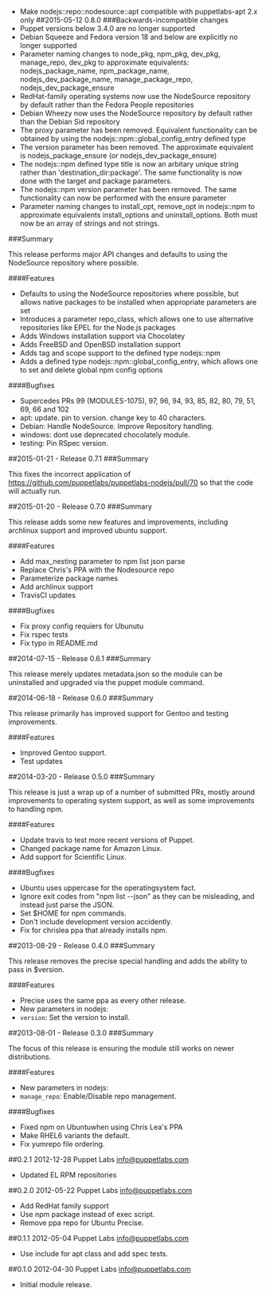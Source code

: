 - Make nodejs::repo::nodesource::apt compatible with puppetlabs-apt 2.x only
##2015-05-12 0.8.0
###Backwards-incompatible changes
- Puppet versions below 3.4.0 are no longer supported
- Debian Squeeze and Fedora version 18 and below are explicitly no longer
  supported
- Parameter naming changes to node_pkg, npm_pkg, dev_pkg, manage_repo,
  dev_pkg to approximate equivalents: nodejs_package_name, npm_package_name,
  nodejs_dev_package_name, manage_package_repo, nodejs_dev_package_ensure
- RedHat-family operating systems now use the NodeSource repository by default
  rather than the Fedora People repositories
- Debian Wheezy now uses the NodeSource repository by default rather than the
  Debian Sid repository
- The proxy parameter has been removed. Equivalent functionality can be
  obtained by using the nodejs::npm::global_config_entry defined type
- The version parameter has been removed. The approximate equivalent is
  nodejs_package_ensure (or nodejs_dev_package_ensure)
- The nodejs::npm defined type title is now an arbitary unique string rather
  than 'destination_dir:package'. The same functionality is now done with
  the target and package parameters.
- The nodejs::npm version parameter has been removed. The same functionality
  can now be performed with the ensure parameter
- Parameter naming changes to install_opt, remove_opt in nodejs::npm to
  approximate equivalents install_options and uninstall_options. Both must
  now be an array of strings and not strings.

###Summary

This release performs major API changes and defaults to using the NodeSource
repository where possible.

####Features
- Defaults to using the NodeSource repositories where possible, but allows
  native packages to be installed when appropriate parameters are set
- Introduces a parameter repo_class, which allows one to use alternative
  repositories like EPEL for the Node.js packages
- Adds Windows installation support via Chocolatey
- Adds FreeBSD and OpenBSD installation support
- Adds tag and scope support to the defined type nodejs::npm
- Adds a defined type nodejs::npm::global_config_entry, which allows one to
  set and delete global npm config options

####Bugfixes
- Supercedes PRs 99 (MODULES-1075), 97, 96, 94, 93, 85, 82, 80, 79, 51, 69, 66
  and 102
- apt: update. pin to version. change key to 40 characters.
- Debian: Handle NodeSource. Improve Repository handling.
- windows: dont use deprecated chocolately module.
- testing: Pin RSpec version.


##2015-01-21 - Release 0.7.1
###Summary

This fixes the incorrect application of https://github.com/puppetlabs/puppetlabs-nodejs/pull/70 so that the code will actually run.

##2015-01-20 - Release 0.7.0
###Summary

This release adds some new features and improvements, including archlinux support and improved ubuntu support.

####Features
- Add max_nesting parameter to npm list json parse
- Replace Chris's PPA with the Nodesource repo
- Parameterize package names
- Add archlinux support
- TravisCI updates

####Bugfixes
- Fix proxy config requiers for Ubunutu
- Fix rspec tests
- Fix typo in README.md

##2014-07-15 - Release 0.6.1
###Summary

This release merely updates metadata.json so the module can be uninstalled and
upgraded via the puppet module command.

##2014-06-18 - Release 0.6.0
###Summary

This release primarily has improved support for Gentoo and testing
improvements.

####Features
- Improved Gentoo support.
- Test updates

##2014-03-20 - Release 0.5.0
###Summary

This release is just a wrap up of a number of submitted PRs, mostly around
improvements to operating system support, as well as some improvements to
handling npm.

####Features
- Update travis to test more recent versions of Puppet.
- Changed package name for Amazon Linux.
- Add support for Scientific Linux.

####Bugfixes
- Ubuntu uses uppercase for the operatingsystem fact.
- Ignore exit codes from "npm list --json" as they can be misleading, and instead just parse the JSON.
- Set $HOME for npm commands.
- Don't include development version accidently.
- Fix for chrislea ppa that already installs npm.

##2013-08-29 - Release 0.4.0
###Summary

This release removes the precise special handling
and adds the ability to pass in $version.

####Features
- Precise uses the same ppa as every other release.
- New parameters in nodejs:
- `version`: Set the version to install.

##2013-08-01 - Release 0.3.0
###Summary

The focus of this release is ensuring the module
still works on newer distributions.

####Features
- New parameters in nodejs:
- `manage_repo`: Enable/Disable repo management.

####Bugfixes
- Fixed npm on Ubuntuwhen using Chris Lea's PPA
- Make RHEL6 variants the default.
- Fix yumrepo file ordering.

##0.2.1 2012-12-28 Puppet Labs <info@puppetlabs.com>
- Updated EL RPM repositories

##0.2.0 2012-05-22 Puppet Labs <info@puppetlabs.com>
- Add RedHat family support
- Use npm package instead of exec script.
- Remove ppa repo for Ubuntu Precise.

##0.1.1 2012-05-04 Puppet Labs <info@puppetlabs.com>
- Use include for apt class and add spec tests.

##0.1.0 2012-04-30 Puppet Labs <info@puppetlabs.com>
- Initial module release.
